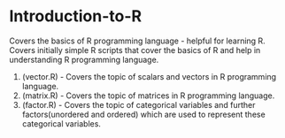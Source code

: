 # Introduction-to-R
Covers the basics of R programming language - helpful for learning R.
Covers initially simple R scripts that cover the basics of R and help in understanding R programming language.
1. (vector.R) - Covers the topic of scalars and vectors in R programming language.
2. (matrix.R) - Covers the topic of matrices in R programming language.
3. (factor.R) - Covers the topic of categorical variables and further factors(unordered and ordered) which are used to represent these categorical variables. 
